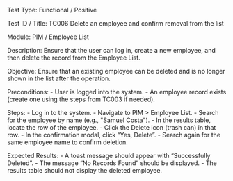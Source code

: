 Test Type: Functional / Positive

Test ID / Title: TC006 Delete an employee and confirm removal from the list

Module: PIM / Employee List

Description:
    Ensure that the user can log in, create a new employee, and then delete the record from the Employee List.

Objective: 
    Ensure that an existing employee can be deleted and is no longer shown in the list after the operation.

Preconditions:
    - User is logged into the system.
    - An employee record exists (create one using the steps from TC003 if needed).

Steps:
    - Log in to the system.
    - Navigate to PIM > Employee List.
    - Search for the employee by name (e.g., "Samuel Costa").
    - In the results table, locate the row of the employee.
    - Click the Delete icon (trash can) in that row.
    - In the confirmation modal, click “Yes, Delete”.
    - Search again for the same employee name to confirm deletion.

Expected Results:
    - A toast message should appear with “Successfully Deleted”.
    - The message “No Records Found” should be displayed.
    - The results table should not display the deleted employee.